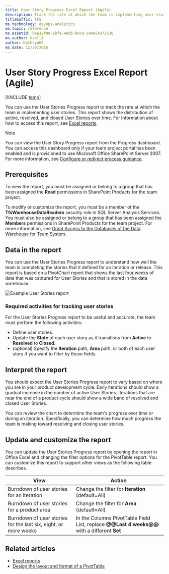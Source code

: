 ```yaml
---
title: User Story Progress Excel Report (Agile) 
description: Track the rate at which the team is implementing user stories.
titleSuffix: TFS
ms.technology: devops-analytics
ms.topic: reference
ms.assetid: bea12f89-1bfa-40db-b8c8-c44e54372538
ms.author: kaelli
author: KathrynEE
ms.date: 12/30/2016
---
```


# User Story Progress Excel Report (Agile)

[!INCLUDE [temp](../includes/tfs-sharepoint-version.md)]

You can use the User Stories Progress report to track the rate at which the team is implementing user stories. This report shows the distribution of active, resolved, and closed User Stories over time. For information about how to access this report, see [Excel reports](excel-reports.md).

> [!NOTE]
> You can view the User Story Progress report from the Progress dashboard. You can access this dashboard only if your team project portal has been enabled and is provisioned to use Microsoft Office SharePoint Server 2007. For more information, see [Configure or redirect process guidance](../../project/configure-or-redirect-process-guidance.md).

## Prerequisites

To view the report, you must be assigned or belong to a group that has been assigned the **Read** permissions in SharePoint Products for the team project.

To modify or customize the report, you must be a member of the **TfsWarehouseDataReaders** security role in SQL Server Analysis Services. You must also be assigned or belong to a group that has been assigned the **Members** permissions in SharePoint Products for the team project. For more information, see [Grant Access to the Databases of the Data Warehouse for Team System](../admin/grant-permissions-to-reports.md).

<a name="Data"></a>

## Data in the report

You can use the User Stories Progress report to understand how well the team is completing the stories that it defined for an iteration or release. This report is based on a PivotChart report that shows the last four weeks of data that was captured for User Stories and that is stored in the data warehouse.

![Example User Stories report](media/procguid_excelreport.png "ProcGuid_ExcelReport")

### Required activities for tracking user stories

For the User Stories Progress report to be useful and accurate, the team must perform the following activities:

- Define user stories.
- Update the **State** of each user story as it transitions from **Active** to **Resolved** to **Closed**.
- (optional) Specify the **Iteration** path, **Area** path, or both of each user story if you want to filter by those fields.

<a name="Interpreting"></a>

## Interpret the report

You should expect the User Stories Progress report to vary based on where you are in your product development cycle. Early iterations should show a gradual increase in the number of active User Stories. Iterations that are near the end of a product cycle should show a wide band of resolved and closed User Stories.

You can review the chart to determine the team's progress over time or during an iteration. Specifically, you can determine how much progress the team is making toward resolving and closing user stories.

<a name="Updating"></a>

## Update and customize the report

You can update the User Stories Progress report by opening the report in Office Excel and changing the filter options for the PivotTable report. You can customize this report to support other views as the following table describes.

| View                                                            | Action                                                                                      |
| --------------------------------------------------------------- | ------------------------------------------------------------------------------------------- |
| Burndown of user stories for an iteration                       | Change the filter for **Iteration** (default=All)                                           |
| Burndown of user stories for a product area                     | Change the filter for **Area** (default=All)                                                |
| Burndown of user stories for the last six, eight, or more weeks | In the Columns PivotTable Field List, replace **@@Last 4 weeks@@** with a different **Set** |

## Related articles

- [Excel reports](excel-reports.md)
- [Design the layout and format of a PivotTable](https://support.office.com/article/design-the-layout-and-format-of-a-pivottable-a9600265-95bf-4900-868e-641133c05a80)
